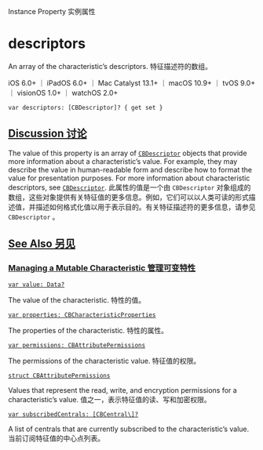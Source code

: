 Instance Property 实例属性

# descriptors 

An array of the characteristic’s descriptors.
特征描述符的数组。

iOS 6.0+ ｜ iPadOS 6.0+ ｜ Mac Catalyst 13.1+ ｜ macOS 10.9+ ｜ tvOS 9.0+ ｜ visionOS 1.0+ ｜ watchOS 2.0+ 

```
var descriptors: [CBDescriptor]? { get set }
```



## [Discussion 讨论](https://developer.apple.com/documentation/corebluetooth/cbmutablecharacteristic/descriptors#Discussion)

The value of this property is an array of [`CBDescriptor`](https://developer.apple.com/documentation/corebluetooth/cbdescriptor) objects that provide more information about a characteristic’s value. For example, they may describe the value in human-readable form and describe how to format the value for presentation purposes. For more information about characteristic descriptors, see [`CBDescriptor`](https://developer.apple.com/documentation/corebluetooth/cbdescriptor).
此属性的值是一个由 `CBDescriptor` 对象组成的数组，这些对象提供有关特征值的更多信息。例如，它们可以以人类可读的形式描述值，并描述如何格式化值以用于表示目的。有关特征描述符的更多信息，请参见 `CBDescriptor` 。



## [See Also 另见](https://developer.apple.com/documentation/corebluetooth/cbmutablecharacteristic/descriptors#see-also)

### [Managing a Mutable Characteristic 管理可变特性](https://developer.apple.com/documentation/corebluetooth/cbmutablecharacteristic/descriptors#Managing-a-Mutable-Characteristic)

[`var value: Data?`](https://developer.apple.com/documentation/corebluetooth/cbmutablecharacteristic/value)

The value of the characteristic.
特性的值。

[`var properties: CBCharacteristicProperties`](https://developer.apple.com/documentation/corebluetooth/cbmutablecharacteristic/properties)

The properties of the characteristic.
特性的属性。

[`var permissions: CBAttributePermissions`](https://developer.apple.com/documentation/corebluetooth/cbmutablecharacteristic/permissions)

The permissions of the characteristic value.
特征值的权限。

[`struct CBAttributePermissions`](https://developer.apple.com/documentation/corebluetooth/cbattributepermissions)

Values that represent the read, write, and encryption permissions for a characteristic’s value.
值之一，表示特征值的读、写和加密权限。

[`var subscribedCentrals: [CBCentral\]?`](https://developer.apple.com/documentation/corebluetooth/cbmutablecharacteristic/subscribedcentrals)

A list of centrals that are currently subscribed to the characteristic’s value.
当前订阅特征值的中心点列表。
